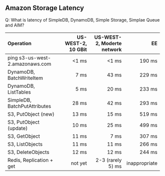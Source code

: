 ## Amazon Storage Latency
Q: What is latency of SimpleDB, DynamoDB, Simple Storage, Simplae Queue and AIM?

|      Operation                       | US-WEST-2, 10 GBit | US-WEST-2, Moderte network   | EE                     |
| :-------                             |              ---:  |                 ---:  |                   ---: |
| ping s3-us-west-2.amazonaws.com      |              <1 ms |                 <1 ms |                190 ms  |
| DynamoDB, BatchWriteItem             |               7 ms |                 43 ms |                229 ms  |
| DynamoDB, ListTables                 |               5 ms |                 20 ms |                233 ms  |
| SimpleDB, BatchPutAttributes         |              28 ms |                 42 ms |                293 ms  |
| S3, PutObject (new)                  |              13 ms |                 15 ms |                519 ms  |
| S3, PutObject (update)               |              10 ms |                 25 ms |                499 ms  |
| S3, GetObject                        |              11 ms |                  7 ms |                307 ms  |
| S3, ListObjects                      |              11 ms |                 11 ms |                266 ms  |
| S3, DeleteObjects                    |              12 ms |                 12 ms |                244 ms  |
| Redis, Replication + get             |            not yet |     2-3 (rarely 5) ms |         inappropriate  |
